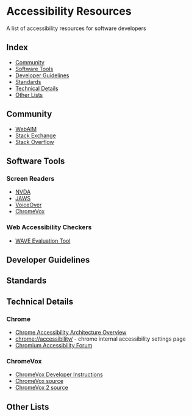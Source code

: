 # Accessibility Resources
A list of accessibility resources for software developers

## Index

* [Community](#community)
* [Software Tools](#software-tools)
* [Developer Guidelines](#developer-guidelines)
* [Standards](#standards)
* [Technical Details](#technical-details)
* [Other Lists](#other-lists)

## Community

* [WebAIM](http://webaim.org/)
* [Stack Exchange](https://ux.stackexchange.com/questions/tagged/accessibility)
* [Stack Overflow](http://stackoverflow.com/questions/tagged/accessibility)

## Software Tools

### Screen Readers

* [NVDA](https://www.nvaccess.org/)
* [JAWS](http://www.freedomscientific.com/Products/Blindness/JAWS)
* [VoiceOver](https://www.apple.com/accessibility/mac/vision/)
* [ChromeVox](http://www.chromevox.com/)

### Web Accessibility Checkers

* [WAVE Evaluation Tool](https://chrome.google.com/webstore/detail/wave-evaluation-tool/jbbplnpkjmmeebjpijfedlgcdilocofh)

## Developer Guidelines

## Standards

## Technical Details

### Chrome

* [Chrome Accessibility Architecture Overview](https://chromium.googlesource.com/chromium/src/+/lkgr/docs/accessibility/overview.md)
* [chrome://accessibility/](chrome://accessibility/) - chrome internal accessibility settings page
* [Chromium Accessibility Forum](https://groups.google.com/a/chromium.org/forum/#!forum/chromium-accessibility)

### ChromeVox

* [ChromeVox Developer Instructions](https://chromium.googlesource.com/chromium/src/+/lkgr/docs/accessibility/chromevox.md)
* [ChromeVox source](https://chromium.googlesource.com/chromium/src.git/+/master/chrome/browser/resources/chromeos/chromevox)
* [ChromeVox 2 source](https://chromium.googlesource.com/chromium/src.git/+/master/chrome/browser/resources/chromeos/chromevox2/)



## Other Lists
